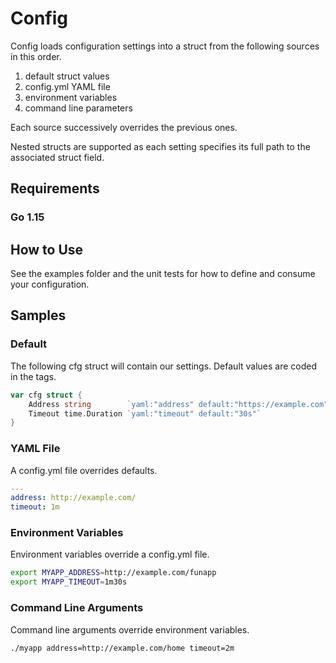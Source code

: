 # Config

Config loads configuration settings into a struct from the following sources in this order.

1. default struct values
1. config.yml YAML file
1. environment variables
1. command line parameters

Each source successively overrides the previous ones.

Nested structs are supported as each setting specifies its full path to the associated struct field.

## Requirements

### Go 1.15

## How to Use

See the examples folder and the unit tests for how to define and consume your configuration.

## Samples

### Default

The following cfg struct will contain our settings. Default values are coded in the tags.

```go
var cfg struct {
	Address string        `yaml:"address" default:"https://example.com"`
	Timeout time.Duration `yaml:"timeout" default:"30s"`
}
```

### YAML File

A config.yml file overrides defaults.

```yaml
---
address: http://example.com/
timeout: 1m
```

### Environment Variables

Environment variables override a config.yml file.

```bash
export MYAPP_ADDRESS=http://example.com/funapp
export MYAPP_TIMEOUT=1m30s
```

### Command Line Arguments

Command line arguments override environment variables.

```bash
./myapp address=http://example.com/home timeout=2m
```
